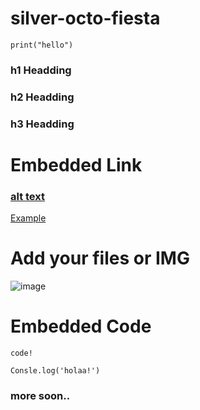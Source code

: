# silver-octo-fiesta
```python:
print("hello")
```

### h1 Headding  #
### h2 Headding  ##
### h3 Headding  ###

# Embedded Link
### [alt text](url)
[Example](github.com/gurugorule)

# Add your files or IMG
![image](https://user-images.githubusercontent.com/113411312/236455538-3f9c9d47-43f2-499b-ac61-4bc01c793a33.png)


# Embedded Code
 ```
 code!
```

```javascript:
Consle.log('holaa!')
```

### more soon..
